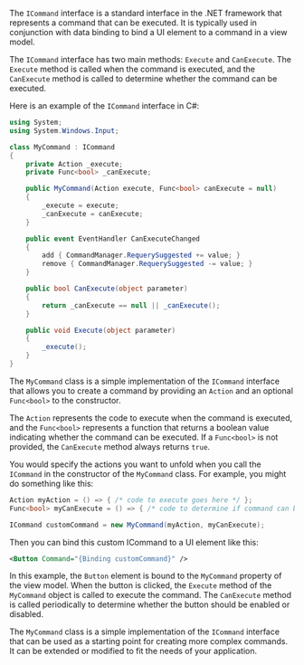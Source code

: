 The `ICommand` interface is a standard interface in the .NET framework that represents a command that can be executed. It is typically used in conjunction with data binding to bind a UI element to a command in a view model.

The `ICommand` interface has two main methods: `Execute` and `CanExecute`. The `Execute` method is called when the command is executed, and the `CanExecute` method is called to determine whether the command can be executed.

Here is an example of the `ICommand` interface in C#:
```cs
using System;
using System.Windows.Input;

class MyCommand : ICommand
{
    private Action _execute;
    private Func<bool> _canExecute;

    public MyCommand(Action execute, Func<bool> canExecute = null)
    {
        _execute = execute;
        _canExecute = canExecute;
    }

    public event EventHandler CanExecuteChanged
    {
        add { CommandManager.RequerySuggested += value; }
        remove { CommandManager.RequerySuggested -= value; }
    }

    public bool CanExecute(object parameter)
    {
        return _canExecute == null || _canExecute();
    }

    public void Execute(object parameter)
    {
        _execute();
    }
}
```

The `MyCommand` class is a simple implementation of the `ICommand` interface that allows you to create a command by providing an `Action` and an optional `Func<bool>` to the constructor.

The `Action` represents the code to execute when the command is executed, and the `Func<bool>` represents a function that returns a boolean value indicating whether the command can be executed. If a `Func<bool>` is not provided, the `CanExecute` method always returns `true`.

You would specify the actions you want to unfold when you call the `ICommand` in the constructor of the `MyCommand` class. For example, you might do something like this:
```cs
Action myAction = () => { /* code to execute goes here */ };
Func<bool> myCanExecute = () => { /* code to determine if command can be executed goes here */ };

ICommand customCommand = new MyCommand(myAction, myCanExecute);
```

Then you can bind this custom ICommand to a UI element like this:
```xml
<Button Command="{Binding customCommand}" />
```

In this example, the `Button` element is bound to the `MyCommand` property of the view model. When the button is clicked, the `Execute` method of the `MyCommand` object is called to execute the command. The `CanExecute` method is called periodically to determine whether the button should be enabled or disabled.

The `MyCommand` class is a simple implementation of the `ICommand` interface that can be used as a starting point for creating more complex commands. It can be extended or modified to fit the needs of your application.